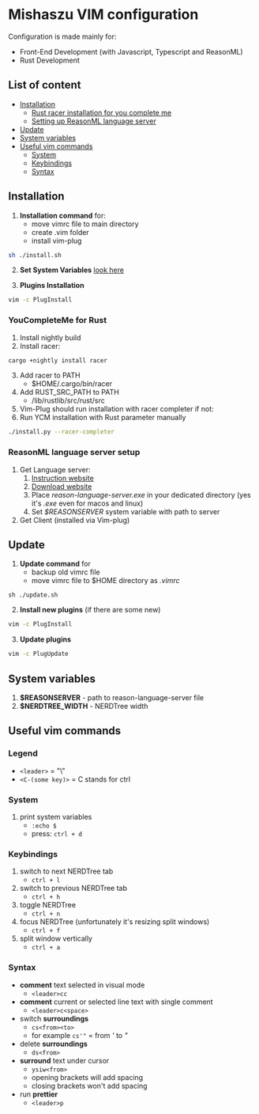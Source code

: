 # Mishaszu VIM configuration
Configuration is made mainly for:
- Front-End Development (with Javascript, Typescript and ReasonML)
- Rust Development

## List of content
- [Installation](#installation)
    - [Rust racer installation for you complete me](#youcompleteme-for-rust)
    - [Setting up ReasonML language server](#reasonml-language-server-setup)
- [Update](#update)
- [System variables](#system-variables)
- [Useful vim commands](#useful-vim-commands)
    - [System](#system)
    - [Keybindings](#keybindings)
    - [Syntax](#syntax)

## Installation
1. **Installation command** for:
    - move vimrc file to main directory
    - create .vim folder
    - install vim-plug
```sh
sh ./install.sh
```

2. **Set System Variables** [look here](#system-variables)

3. **Plugins Installation**
```sh
vim -c PlugInstall
```

### YouCompleteMe for Rust
1. Install nightly build
2. Install racer:
```sh
cargo +nightly install racer
```
3. Add racer to PATH
    - $HOME/.cargo/bin/racer
4. Add RUST_SRC_PATH to PATH
    - /lib/rustlib/src/rust/src
5. Vim-Plug should run installation with racer completer if not: 
6. Run YCM installation with Rust parameter manually
```sh
./install.py --racer-completer
```

### ReasonML language server setup
1. Get Language server:
    1.  [Instruction website](https://github.com/jaredly/reason-language-server#vim)
    2. [Download website](https://github.com/jaredly/reason-language-server/releases)
    3. Place *reason-language-server.exe* in your dedicated directory (yes it's *.exe* even for macos and linux)
    4. Set *$REASONSERVER* system variable with path to server
2. Get Client (installed via Vim-plug)

## Update
1. **Update command** for
    - backup old vimrc file
    - move vimrc file to $HOME directory as *.vimrc*
```
sh ./update.sh
```

2. **Install new plugins** (if there are some new)
```sh
vim -c PlugInstall
```

3. **Update plugins**
```sh
vim -c PlugUpdate
```

## System variables
1. **$REASONSERVER** - path to reason-language-server file
2. **$NERDTREE_WIDTH** - NERDTree width

## Useful vim commands
### Legend
- `<leader>` = "\\"
- `<C-(some key)>` = C stands for ctrl

### System
1. print system variables
    - `:echo $`
    - press: `ctrl + d`

### Keybindings
1. switch to next NERDTree tab
    - `ctrl + l`
2. switch to previous NERDTree tab
    - `ctrl + h`
3. toggle NERDTree
    - `ctrl + n`
4. focus NERDTree (unfortunately it's resizing split windows)
    - `ctrl + f`
5. split window vertically
    - `ctrl + a`

### Syntax
- **comment** text selected in visual mode
    - `<leader>cc`
- **comment** current or selected line text with single comment
    - `<leader>c<space>`
- switch **surroundings**
    - `cs<from><to>`
    - for example `cs'"` = from *'* to *"*
- delete **surroundings**
    - `ds<from>`
- **surround** text under cursor
    - `ysiw<from>`
    - opening brackets will add spacing
    - closing brackets won't add spacing
- run **prettier**
    - `<leader>p`
